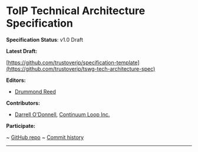 ToIP Technical Architecture Specification
==================

**Specification Status**: v1.0 Draft

**Latest Draft:**

[https://github.com/trustoverip/specification-template](https://github.com/trustoverip/tswg-tech-architecture-spec)

**Editors:**

- [Drummond Reed](https://github.com/talltree)

**Contributors:**

- [Darrell O'Donnell](https://github.com/darrellodonnell), [Continuum Loop Inc.](https://www.continuumloop.com)

**Participate:**

~ [GitHub repo](https://github.com/trustoverip/tswg-tech-architecture-spec)
~ [Commit history](https://github.com/tswg-tech-architecture-spec/commits/main)

------------------------------------

[//]: # (Pandoc Formatting Macros)

[//]: # (\maketitle)

[//]: # (\newpage)
